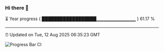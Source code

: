 ### Hi there 👋

⏳ Year progress { ██████████████████▁▁▁▁▁▁▁▁▁▁▁▁ } 61.17 %

---

⏰ Updated on Tue, 12 Aug 2025 06:35:23 GMT

![Progress Bar CI](https://github.com/liununu/liununu/workflows/Progress%20Bar%20CI/badge.svg)
